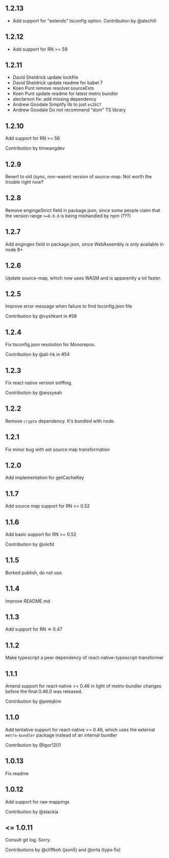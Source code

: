 ## 1.2.13

- Add support for "extends" tsconfig option. Contribution by @alechill

## 1.2.12

- Add support for RN >= 59

## 1.2.11

- David Sheldrick update lockfile
- David Sheldrick update readme for babel 7
- Koen Punt remove resolver.sourceExts
- Koen Punt update readme for latest metro bundler
- aleclarson fix: add missing dependency
- Andrew Goodale Simplify lib to just `es2017`
- Andrew Goodale Do not recommend "dom" TS library

## 1.2.10

Add support for RN >= 56

Contribution by timwangdev

## 1.2.9

Revert to old (sync, non-wasm) version of source-map. Not worth the trouble right now?

## 1.2.8

Remove engingeStrict field in package.json, since some people claim that the version range
`>=8.0.0` is being mishandled by npm (???)

## 1.2.7

Add enginges field in package.json, since WebAssembly is only available in node 8+

## 1.2.6

Update source-map, which now uses WASM and is apparently a lot faster.

## 1.2.5

Improve error message when failure to find tsconfig.json file

Contribution by @vyshkant in #58

## 1.2.4

Fix tsconfig.json resolution for Monorepos.

Contribution by @ali-hk in #54

## 1.2.3

Fix react native version sniffing.

Contribution by @wsxyeah

## 1.2.2

Remove `crypto` dependency. It's bundled with node.

## 1.2.1

Fix minor bug with ast source map transformation

## 1.2.0

Add implementation for getCacheKey

## 1.1.7

Add source map support for RN >= 0.52

## 1.1.6

Add basic support for RN >= 0.52

Contribution by @olofd

## 1.1.5

Borked publish, do not use.

## 1.1.4

Improve README.md

## 1.1.3

Add support for RN => 0.47

## 1.1.2

Make typescript a peer dependency of react-native-typescript-transformer

## 1.1.1

Amend support for react-native >= 0.46 in light of metro-bundler changes
before the final 0.46.0 was released.

Contribution by @petejkim

## 1.1.0

Add tentative support for react-native >= 0.46, which uses the external
`metro-bundler` package instead of an internal bundler

Contribution by @Igor1201

## 1.0.13

Fix readme

## 1.0.12

Add support for raw mappings

Contribution by @stackia

## <= 1.0.11

Consult git log. Sorry.

Contributions by @cliffkoh (json5) and @orta (typo fix)
